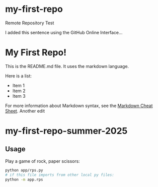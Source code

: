 # my-first-repo
Remote Repository Test

I added this sentence using the GitHub Online Interface...

# My First Repo!

This is the README.md file. It uses the markdown language.

Here is a list:

  + Item 1
  + Item 2
  + Item 3

For more information about Markdown syntax, see the [Markdown Cheat Sheet](https://www.markdownguide.org/cheat-sheet/).
Another edit

# my-first-repo-summer-2025

## Usage

Play a game of rock, paper scissors:

```sh
python app/rps.py
# if this file imports from other local py files:
python -m app.rps
```